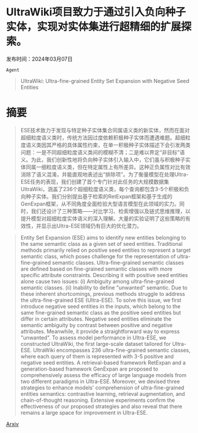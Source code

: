 # UltraWiki项目致力于通过引入负向种子实体，实现对实体集进行超精细的扩展探索。

发布时间：2024年03月07日

`Agent`

> UltraWiki: Ultra-fine-grained Entity Set Expansion with Negative Seed Entities

# 摘要

> ESE技术致力于发现与特定种子实体集合同属语义类的新实体，然而在面对超细粒度语义类时，传统方法因过度依赖积极种子实体而遭遇难题。超细粒度语义类因其严格的具体属性约束，在单一积极种子实体描述下会引发两类问题：一是不同超细粒度语义类间的模糊不清；二是难以界定“非目标”语义。为此，我们创新性地将负向种子实体引入输入中，它们虽与积极种子实体同属一细粒度语义类，但在特定属性上有所差异。这种正负属性对比有效消除了语义混淆，并能直观地表述出“排除项”。为了衡量模型在处理Ultra-ESE任务的表现，我们创建了首个专门针对此任务的大规模数据集UltraWiki，涵盖了236个超细粒度语义类，每个查询都包含3-5个积极和负向种子实体。我们分别提出基于检索的RetExpan框架和基于生成的GenExpan框架，从不同角度全面检验大型语言模型在此领域的实力。同时，我们还设计了三种策略——对比学习、检索增强以及链式思维推理，以提升模型对超细粒度实体语义的深入理解。大量的实验证明了这些策略的有效性，并显示出Ultra-ESE领域仍有巨大的优化潜力。

> Entity Set Expansion (ESE) aims to identify new entities belonging to the same semantic class as a given set of seed entities. Traditional methods primarily relied on positive seed entities to represent a target semantic class, which poses challenge for the representation of ultra-fine-grained semantic classes. Ultra-fine-grained semantic classes are defined based on fine-grained semantic classes with more specific attribute constraints. Describing it with positive seed entities alone cause two issues: (i) Ambiguity among ultra-fine-grained semantic classes. (ii) Inability to define "unwanted" semantic. Due to these inherent shortcomings, previous methods struggle to address the ultra-fine-grained ESE (Ultra-ESE). To solve this issue, we first introduce negative seed entities in the inputs, which belong to the same fine-grained semantic class as the positive seed entities but differ in certain attributes. Negative seed entities eliminate the semantic ambiguity by contrast between positive and negative attributes. Meanwhile, it provide a straightforward way to express "unwanted". To assess model performance in Ultra-ESE, we constructed UltraWiki, the first large-scale dataset tailored for Ultra-ESE. UltraWiki encompasses 236 ultra-fine-grained semantic classes, where each query of them is represented with 3-5 positive and negative seed entities. A retrieval-based framework RetExpan and a generation-based framework GenExpan are proposed to comprehensively assess the efficacy of large language models from two different paradigms in Ultra-ESE. Moreover, we devised three strategies to enhance models' comprehension of ultra-fine-grained entities semantics: contrastive learning, retrieval augmentation, and chain-of-thought reasoning. Extensive experiments confirm the effectiveness of our proposed strategies and also reveal that there remains a large space for improvement in Ultra-ESE.

[Arxiv](https://arxiv.org/abs/2403.04247)